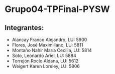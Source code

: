 # Grupo04-TPFinal-PYSW

## Integrantes:
 - Alancay Franco Alejandro, LU: 5900
 - Flores, José Maximiliano, LU: 5811
 - Montaño Nahir María Cecilia, LU: 5814
 - Soto, Leonardo Ariel, LU: 5884
 - Torrejón Rocío Aldana, LU: 5612
 - Weigert Karen Loreley, LU: 5806